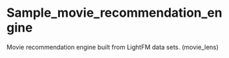 # Sample_movie_recommendation_engine
Movie recommendation engine built from LightFM data sets. (movie_lens)
